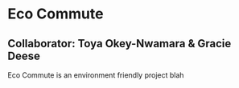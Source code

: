 # Eco Commute 

## Collaborator: Toya Okey-Nwamara & Gracie Deese


Eco Commute is an environment friendly project blah  
